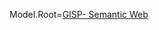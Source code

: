 Model.Root=<a href="index.php?action=doc&file=G/BrownEdu/GISP-Application/Demo/SemanticComputing-2018-Fall/Application.md">GISP- Semantic Web</a>
